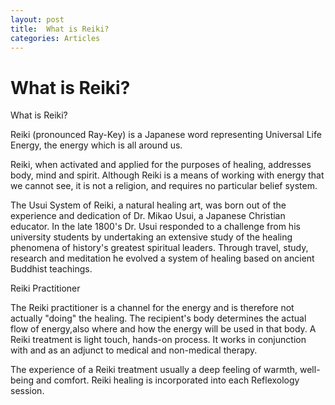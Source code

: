 ```yaml
---
layout: post
title:  What is Reiki?
categories: Articles
---
```


<h1>What is Reiki?</h1>

<p class="lead">What is Reiki?</p>
<p>Reiki (pronounced Ray-Key) is a Japanese word representing Universal Life Energy, the energy which is all around us.</p>
<p>Reiki, when activated and applied for the purposes of healing, addresses body, mind and spirit. Although Reiki is a means of working with energy that we cannot see, it is not a religion, and requires no particular belief system. </p>
<p>The Usui System of Reiki, a natural healing art, was born out of the experience and dedication of Dr. Mikao Usui, a Japanese Christian educator. In the late 1800's Dr. Usui responded to a challenge from his university students by undertaking an extensive study of the healing phenomena of history's greatest spiritual leaders. Through travel, study, research and meditation he evolved a system of healing based on ancient Buddhist teachings. </p>

<p class="lead">Reiki Practitioner </p>
<p>The Reiki practitioner is a channel for the energy and is therefore not actually "doing" the healing. The recipient's body determines the actual flow of energy,also where and how the energy will be used in that body. A Reiki treatment is light touch, hands-on process. It works in conjunction with and as an adjunct to medical and non-medical therapy. </p>
<p>The experience of a Reiki treatment usually a deep feeling of warmth, well-being and comfort. Reiki healing is incorporated into each Reflexology session. </p>




